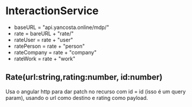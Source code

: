 # InteractionService
- baseURL = "api.yancosta.online/mdp/"
- rate = bareURL +  "rate/"
- rateUser = rate + "user"
- ratePerson = rate + "person"
- rateCompany = rate + "company"
- rateWork = rate + "work"
## Rate(url:string,rating:number, id:number)
Usa o angular http para dar patch no recurso com id = id (isso é um query param), usando o url como destino e rating como payload.